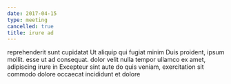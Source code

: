```yaml
---
date: 2017-04-15
type: meeting
cancelled: true
title: irure ad
---
```

reprehenderit sunt cupidatat Ut aliquip qui fugiat minim Duis proident, ipsum mollit. esse ut ad consequat. dolor velit nulla tempor ullamco ex amet, adipiscing irure in Excepteur sint aute do quis veniam, exercitation sit commodo dolore occaecat incididunt et dolore